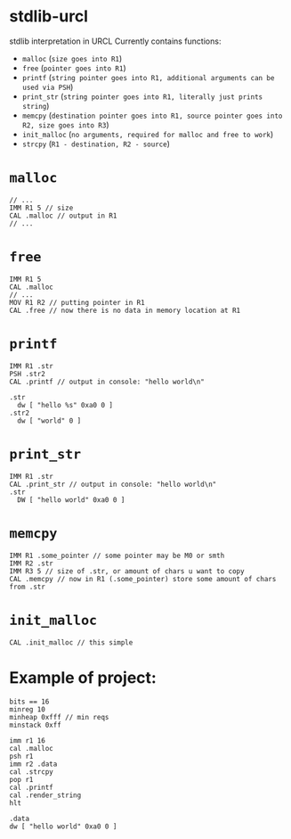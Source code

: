 # stdlib-urcl
stdlib interpretation in URCL
Currently contains functions:
- `malloc` (`size goes into R1`)
- `free` (`pointer goes into R1`)
- `printf` (`string pointer goes into R1, additional arguments can be used via PSH`)
- `print_str` (`string pointer goes into R1, literally just prints string`)
- `memcpy` (`destination pointer goes into R1, source pointer goes into R2, size goes into R3`)
- `init_malloc` (`no arguments, required for malloc and free to work`)
- `strcpy` (`R1 - destination, R2 - source`)

# `malloc`
```
// ...
IMM R1 5 // size
CAL .malloc // output in R1
// ...
```
# `free`
```
IMM R1 5
CAL .malloc
// ...
MOV R1 R2 // putting pointer in R1
CAL .free // now there is no data in memory location at R1
```
# `printf`
```
IMM R1 .str
PSH .str2
CAL .printf // output in console: "hello world\n"

.str
  dw [ "hello %s" 0xa0 0 ]
.str2
  dw [ "world" 0 ]
```
# `print_str`
```
IMM R1 .str
CAL .print_str // output in console: "hello world\n"
.str
  DW [ "hello world" 0xa0 0 ]
```
# `memcpy`
```
IMM R1 .some_pointer // some pointer may be M0 or smth
IMM R2 .str
IMM R3 5 // size of .str, or amount of chars u want to copy
CAL .memcpy // now in R1 (.some_pointer) store some amount of chars from .str
```
# `init_malloc`
```
CAL .init_malloc // this simple
```

Example of project:
===
```
bits == 16
minreg 10
minheap 0xfff // min reqs
minstack 0xff

imm r1 16
cal .malloc
psh r1
imm r2 .data
cal .strcpy
pop r1
cal .printf
cal .render_string
hlt

.data
dw [ "hello world" 0xa0 0 ]
```
